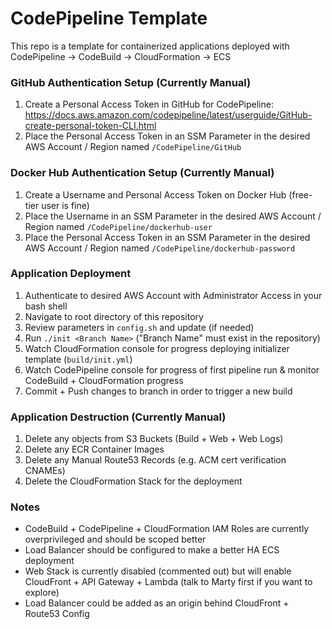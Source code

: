 # CodePipeline Template

This repo is a template for containerized applications deployed with CodePipeline -> CodeBuild -> CloudFormation -> ECS

### GitHub Authentication Setup (Currently Manual)

1. Create a Personal Access Token in GitHub for CodePipeline: https://docs.aws.amazon.com/codepipeline/latest/userguide/GitHub-create-personal-token-CLI.html
2. Place the Personal Access Token in an SSM Parameter in the desired AWS Account / Region named `/CodePipeline/GitHub`

### Docker Hub Authentication Setup (Currently Manual)

1. Create a Username and Personal Access Token on Docker Hub (free-tier user is fine)
2. Place the Username in an SSM Parameter in the desired AWS Account / Region named `/CodePipeline/dockerhub-user`
3. Place the Personal Access Token in an SSM Parameter in the desired AWS Account / Region named `/CodePipeline/dockerhub-password`

### Application Deployment

1. Authenticate to desired AWS Account with Administrator Access in your bash shell
2. Navigate to root directory of this repository
3. Review parameters in `config.sh` and update (if needed)
4. Run `./init <Branch Name>` ("Branch Name" must exist in the repository)
5. Watch CloudFormation console for progress deploying initializer template (`build/init.yml`)
6. Watch CodePipeline console for progress of first pipeline run & monitor CodeBuild + CloudFormation progress
7. Commit + Push changes to branch in order to trigger a new build

### Application Destruction (Currently Manual)

1. Delete any objects from S3 Buckets (Build + Web + Web Logs)
2. Delete any ECR Container Images
3. Delete any Manual Route53 Records (e.g. ACM cert verification CNAMEs)
4. Delete the CloudFormation Stack for the deployment

### Notes

* CodeBuild + CodePipeline + CloudFormation IAM Roles are currently overprivileged and should be scoped better 
* Load Balancer should be configured to make a better HA ECS deployment
* Web Stack is currently disabled (commented out) but will enable CloudFront + API Gateway + Lambda (talk to Marty first if you want to explore)
* Load Balancer could be added as an origin behind CloudFront + Route53 Config
